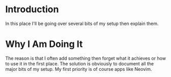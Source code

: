 # Introduction
In this place I'll be going over several bits of my setup then explain them. 

# Why I Am Doing It
The reason is that I often add something then forget what it achieves or how to use it in the first
place. The solution is obviously to document all the major bits of my setup. My first
priority is of course apps like Neovim.
